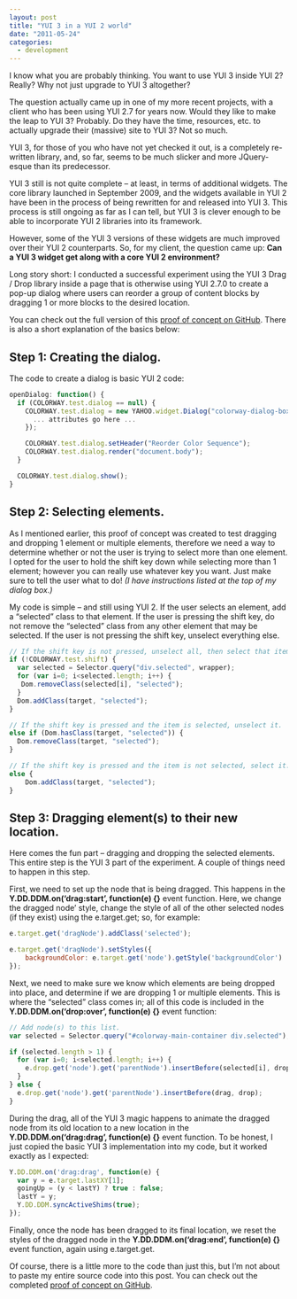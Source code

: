 ```yaml
---
layout: post
title: "YUI 3 in a YUI 2 world"
date: "2011-05-24"
categories:
  - development
---
```


I know what you are probably thinking.  You want to use YUI 3 inside YUI 2?  Really?  Why not just upgrade to YUI 3 altogether?

The question actually came up in one of my more recent projects, with a client who has been using YUI 2.7 for years now.  Would they like to make the leap to YUI 3?  Probably.  Do they have the time, resources, etc. to actually upgrade their (massive) site to YUI 3?  Not so much.

YUI 3, for those of you who have not yet checked it out, is a completely re-written library, and, so far, seems to be much slicker and more JQuery-esque than its predecessor.

YUI 3 still is not quite complete – at least, in terms of additional widgets.  The core library launched in September 2009, and the widgets available in YUI 2 have been in the process of being rewritten for and released into YUI 3.  This process is still ongoing as far as I can tell, but YUI 3 is clever enough to be able to incorporate YUI 2 libraries into its framework.

However, some of the YUI 3 versions of these widgets are much improved over their YUI 2 counterparts.  So, for my client, the question came up: __Can a YUI 3 widget get along with a core YUI 2 environment?__

Long story short: I conducted a successful experiment using the YUI 3 Drag / Drop library inside a page that is otherwise using YUI 2.7.0 to create a pop-up dialog where users can reorder a group of content blocks by dragging 1 or more blocks to the desired location.

You can check out the full version of this [proof of concept on GitHub](https://github.com/thatdevgirl/color-sequencing).  There is also a short explanation of the basics below:

## Step 1: Creating the dialog.

The code to create a dialog is basic YUI 2 code:

```javascript
openDialog: function() {
  if (COLORWAY.test.dialog == null) {
    COLORWAY.test.dialog = new YAHOO.widget.Dialog("colorway-dialog-box", {
      ... attributes go here ...
    });

    COLORWAY.test.dialog.setHeader("Reorder Color Sequence");
    COLORWAY.test.dialog.render("document.body");
  }

  COLORWAY.test.dialog.show();
}
```

## Step 2: Selecting elements.

As I mentioned earlier, this proof of concept was created to test dragging and dropping 1 element or multiple elements, therefore we need a way to determine whether or not the user is trying to select more than one element.  I opted for the user to hold the shift key down while selecting more than 1 element; however you can really use whatever key you want.  Just make sure to tell the user what to do!  _(I have instructions listed at the top of my dialog box.)_

My code is simple – and still using YUI 2.  If the user selects an element, add a “selected” class to that element.  If the user is pressing the shift key, do not remove the “selected” class from any other element that may be selected.  If the user is not pressing the shift key, unselect everything else.

```javascript
// If the shift key is not pressed, unselect all, then select that item.
if (!COLORWAY.test.shift) {
  var selected = Selector.query("div.selected", wrapper);
  for (var i=0; i<selected.length; i++) {
   Dom.removeClass(selected[i], "selected");
  }
  Dom.addClass(target, "selected");
}

// If the shift key is pressed and the item is selected, unselect it.
else if (Dom.hasClass(target, "selected")) {
  Dom.removeClass(target, "selected");
}

// If the shift key is pressed and the item is not selected, select it.
else {
    Dom.addClass(target, "selected");
}
```

## Step 3: Dragging element(s) to their new location.

Here comes the fun part – dragging and dropping the selected elements.  This entire step is the YUI 3 part of the experiment.  A couple of things need to happen in this step.

First, we need to set up the node that is being dragged.  This happens in the __Y.DD.DDM.on(‘drag:start’, function(e) {}__ event function.  Here, we change the dragged node’ style, change the style of all of the other selected nodes (if they exist) using the e.target.get; so, for example:

```javascript
e.target.get('dragNode').addClass('selected');

e.target.get('dragNode').setStyles({
    backgroundColor: e.target.get('node').getStyle('backgroundColor')
});
```

Next, we need to make sure we know which elements are being dropped into place, and determine if we are dropping 1 or multiple elements.  This is where the “selected” class comes in; all of this code is included in the __Y.DD.DDM.on(‘drop:over’, function(e) {}__ event function:

```javascript
// Add node(s) to this list.
var selected = Selector.query("#colorway-main-container div.selected");

if (selected.length > 1) {
  for (var i=0; i<selected.length; i++) {
    e.drop.get('node').get('parentNode').insertBefore(selected[i], drop);
  }
} else {
  e.drop.get('node').get('parentNode').insertBefore(drag, drop);
}
```

During the drag, all of the YUI 3 magic happens to animate the dragged node from its old location to a new location in the __Y.DD.DDM.on(‘drag:drag’, function(e) {}__ event function.  To be honest, I just copied the basic YUI 3 implementation into my code, but it worked exactly as I expected:

```javascript
Y.DD.DDM.on('drag:drag', function(e) {
  var y = e.target.lastXY[1];
  goingUp = (y < lastY) ? true : false;
  lastY = y;
  Y.DD.DDM.syncActiveShims(true);
});
```

Finally, once the node has been dragged to its final location, we reset the styles of the dragged node in the __Y.DD.DDM.on(‘drag:end’, function(e) {}__ event function, again using e.target.get.

Of course, there is a little more to the code than just this, but I’m not about to paste my entire source code into this post.  You can check out the completed [proof of concept on GitHub](https://github.com/thatdevgirl/color-sequencing).
